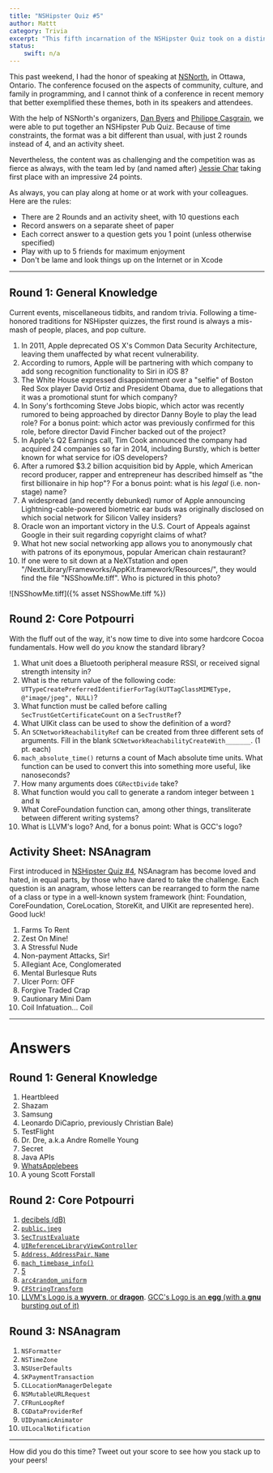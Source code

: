```yaml
---
title: "NSHipster Quiz #5"
author: Mattt
category: Trivia
excerpt: "This fifth incarnation of the NSHipster Quiz took on a distinct North-of-the-Border flavor, as part of the NSNorth conference in Ottawa, Ontario. Think you're up to the challenge, eh?"
status:
    swift: n/a
---
```


This past weekend, I had the honor of speaking at [NSNorth](http://nsnorth.ca/), in Ottawa, Ontario. The conference focused on the aspects of community, culture, and family in programming, and I cannot think of a conference in recent memory that better exemplified these themes, both in its speakers and attendees.

With the help of NSNorth's organizers, [Dan Byers](https://twitter.com/_danbyers) and [Philippe Casgrain](https://twitter.com/philippec), we were able to put together an NSHipster Pub Quiz. Because of time constraints, the format was a bit different than usual, with just 2 rounds instead of 4, and an activity sheet.

Nevertheless, the content was as challenging and the competition was as fierce as always, with the team led by (and named after) [Jessie Char](https://twitter.com/jessiechar) taking first place with an impressive 24 points.

As always, you can play along at home or at work with your colleagues. Here are the rules:

- There are 2 Rounds and an activity sheet, with 10 questions each
- Record answers on a separate sheet of paper
- Each correct answer to a question gets you 1 point (unless otherwise specified)
- Play with up to 5 friends for maximum enjoyment
- Don't be lame and look things up on the Internet or in Xcode

---

## Round 1: General Knowledge

Current events, miscellaneous tidbits, and random trivia. Following a time-honored traditions for NSHipster quizzes, the first round is always a mis-mash of people, places, and pop culture.

1.  In 2011, Apple deprecated OS X's Common Data Security Architecture, leaving them unaffected by what recent vulnerability.
2.  According to rumors, Apple will be partnering with which company to add song recognition functionality to Siri in iOS 8?
3.  The White House expressed disappointment over a "selfie" of Boston Red Sox player David Ortiz and President Obama, due to allegations that it was a promotional stunt for which company?
4.  In Sony's forthcoming Steve Jobs biopic, which actor was recently rumored to being approached by director Danny Boyle to play the lead role? For a bonus point: which actor was previously confirmed for this role, before director David Fincher backed out of the project?
5.  In Apple's Q2 Earnings call, Tim Cook announced the company had acquired 24 companies so far in 2014, including Burstly, which is better known for what service for iOS developers?
6.  After a rumored $3.2 billion acquisition bid by Apple, which American record producer, rapper and entrepreneur has described himself as "the first billionaire in hip hop"? For a bonus point: what is his _legal_ (i.e. non-stage) name?
7.  A widespread (and recently debunked) rumor of Apple announcing Lightning-cable-powered biometric ear buds was originally disclosed on which social network for Silicon Valley insiders?
8.  Oracle won an important victory in the U.S. Court of Appeals against Google in their suit regarding copyright claims of what?
9.  What hot new social networking app allows you to anonymously chat with patrons of its eponymous, popular American chain restaurant?
10. If one were to sit down at a NeXTstation and open "/NextLibrary/Frameworks/AppKit.framework/Resources/", they would find the file "NSShowMe.tiff". Who is pictured in this photo?

![NSShowMe.tiff]({% asset NSShowMe.tiff %})

## Round 2: Core Potpourri

With the fluff out of the way, it's now time to dive into some hardcore Cocoa fundamentals. How well do _you_ know the standard library?

1.  What unit does a Bluetooth peripheral measure RSSI, or received signal strength intensity in?
2.  What is the return value of the following code: `UTTypeCreatePreferredIdentifierForTag(kUTTagClassMIMEType, @"image/jpeg", NULL)`?
3.  What function must be called before calling `SecTrustGetCertificateCount` on a `SecTrustRef`?
4.  What UIKit class can be used to show the definition of a word?
5.  An `SCNetworkReachabilityRef` can be created from three different sets of arguments. Fill in the blank `SCNetworkReachabilityCreateWith_______`. (1 pt. each)
6.  `mach_absolute_time()` returns a count of Mach absolute time units. What function can be used to convert this into something more useful, like nanoseconds?
7.  How many arguments does `CGRectDivide` take?
8.  What function would you call to generate a random integer between `1` and `N`
9.  What CoreFoundation function can, among other things, transliterate between different writing systems?
10. What is LLVM's logo? And, for a bonus point: What is GCC's logo?

## Activity Sheet: NSAnagram

First introduced in [NSHipster Quiz #4](https://nshipster.com/nshipster-quiz-4/), NSAnagram has become loved and hated, in equal parts, by those who have dared to take the challenge. Each question is an anagram, whose letters can be rearranged to form the name of a class or type in a well-known system framework (hint: Foundation, CoreFoundation, CoreLocation, StoreKit, and UIKit are represented here). Good luck!

1.  Farms To Rent
2.  Zest On Mine!
3.  A Stressful Nude
4.  Non-payment Attacks, Sir!
5.  Allegiant Ace, Conglomerated
6.  Mental Burlesque Ruts
7.  Ulcer Porn: OFF
8.  Forgive Traded Crap
9.  Cautionary Mini Dam
10. Coil Infatuation... Coil

---

# Answers

## Round 1: General Knowledge

1.  Heartbleed
2.  Shazam
3.  Samsung
4.  Leonardo DiCaprio, previously Christian Bale)
5.  TestFlight
6.  Dr. Dre, a.k.a Andre Romelle Young
7.  Secret
8.  Java APIs
9.  [WhatsApplebees](http://whatsapplebees.com)
10. A young Scott Forstall

## Round 2: Core Potpourri

1.  [decibels (dB)](http://en.wikipedia.org/wiki/Received_signal_strength_indication)
2.  [`public.jpeg`](https://developer.apple.com/library/ios/documentation/miscellaneous/Reference/UTIRef/Articles/System-DeclaredUniformTypeIdentifiers.html)
3.  [`SecTrustEvaluate`](https://developer.apple.com/library/mac/documentation/security/Reference/certifkeytrustservices/Reference/reference.html)
4.  [`UIReferenceLibraryViewController`](https://nshipster.com/dictionary-services/)
5.  [`Address`, `AddressPair`, `Name`](https://developer.apple.com/library/mac/documentation/SystemConfiguration/Reference/SCNetworkReachabilityRef/Reference/reference.html)
6.  [`mach_timebase_info()`](https://developer.apple.com/library/ios/qa/qa1643/_index.html)
7.  [5](https://developer.apple.com/library/mac/documentation/graphicsimaging/reference/CGGeometry/Reference/reference.html#//apple_ref/c/func/CGRectDivide)
8.  [`arc4random_uniform`](https://developer.apple.com/library/mac/documentation/Darwin/Reference/Manpages/man3/arc4random_uniform.3.html)
9.  [`CFStringTransform`](https://developer.apple.com/library/mac/documentation/corefoundation/Reference/CFMutableStringRef/Reference/reference.html#//apple_ref/doc/uid/20001504-CH201-BCIGCACA)
10. [LLVM's Logo is a **wyvern**, or **dragon**](http://llvm.org/Logo.html). [GCC's Logo is an **egg** (with a **gnu** bursting out of it)](http://gcc.gnu.org)

## Round 3: NSAnagram

1.  `NSFormatter`
2.  `NSTimeZone`
3.  `NSUserDefaults`
4.  `SKPaymentTransaction`
5.  `CLLocationManagerDelegate`
6.  `NSMutableURLRequest`
7.  `CFRunLoopRef`
8.  `CGDataProviderRef`
9.  `UIDynamicAnimator`
10. `UILocalNotification`

---

How did you do this time? Tweet out your score to see how you stack up to your peers!
